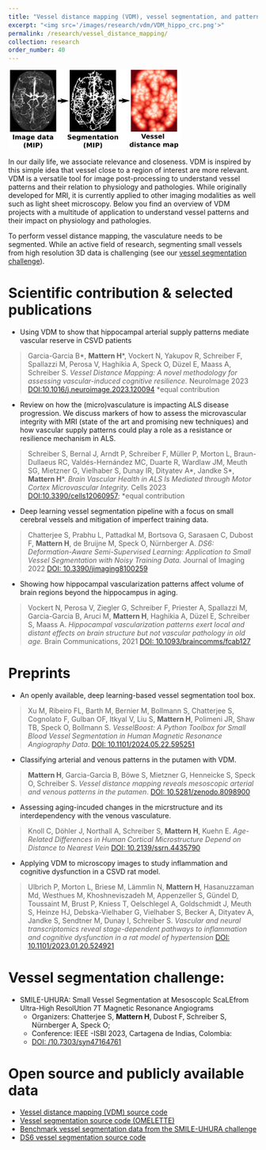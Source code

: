 ```yaml
---
title: "Vessel distance mapping (VDM), vessel segmentation, and pattern assessment"
excerpt: "<img src='/images/research/vdm/VDM_hippo_crc.png'>"
permalink: /research/vessel_distance_mapping/
collection: research
order_number: 40
---
```


<img src="/images/research/vdm/VDM-pipeline_simple.png" width="350"/>

In our daily life, we associate relevance and closeness. VDM is inspired by this simple idea that vessel close to a region of interest are more relevant. VDM is a versatile tool for image post-processing to understand vessel patterns and their relation to physiology and pathologies. While originally developed for MRI, it is currently applied to other imaging modalities as well such as light sheet microscopy. Below you find an overview of VDM projects with a multitude of application to understand vessel patterns and their impact on physiology and pathologies. 

To perform vessel distance mapping, the vasculature needs to be segmented. While an active field of research, segmenting small vessels from high resolution 3D data is challenging (see our [vessel segmentation challenge](https://doi.org/10.7303/syn47164761)).


# Scientific contribution & selected publications

* Using VDM to show that hippocampal arterial supply patterns mediate vascular reserve in CSVD patients 
>Garcia-Garcia B*, **Mattern H***, Vockert N, Yakupov R, Schreiber F, Spallazzi M, Perosa V,
Haghikia A, Speck O, Düzel E, Maass A, Schreiber S.
*Vessel Distance Mapping: A novel methodology for assessing vascular-induced cognitive resilience.*
NeuroImage 2023
[DOI:10.1016/j.neuroimage.2023.120094](https://doi.org/10.1016/j.neuroimage.2023.120094)
*equal contribution

* Review on how the (micro)vasculature is impacting ALS disease progression. We discuss markers of how to assess the microvascular integrity with MRI (state of the art and promising new techniques) and how vascular supply patterns could play a role as a resistance or resilience mechanism in ALS.
> Schreiber S, Bernal J, Arndt P, Schreiber F, Müller P, Morton L, Braun-Dullaeus RC,
Valdés-Hernández MC, Duarte R, Wardlaw JM, Meuth SG, Mietzner G, Vielhaber S, Dunay
IR, Dityatev A*, Jandke S*, **Mattern H***.
*Brain Vascular Health in ALS Is Mediated through Motor Cortex Microvascular Integrity.*
Cells 2023
[DOI:10.3390/cells12060957](https://doi.org/10.3390/cells12060957);
*equal contribution

* Deep learning vessel segmentation pipeline with a focus on small cerebral vessels and mitigation of imperfect training data.
> Chatterjee S, Prabhu L, Pattadkal M, Bortsova G, Sarasaen C, Dubost F, **Mattern H**, de
Bruijne M, Speck O, Nürnberger A.
*DS6: Deformation-Aware Semi-Supervised Learning: Application to Small Vessel Segmentation with Noisy Training Data.*
Journal of Imaging 2022
[DOI: 10.3390/jimaging8100259](https://doi.org/10.3390/jimaging8100259)


* Showing how hippocampal vascularization patterns affect volume of brain regions beyond the hippocampus in aging.
> Vockert N, Perosa V, Ziegler G, Schreiber F, Priester A, Spallazzi M, Garcia-Garcia B, Aruci M, **Mattern H**, Haghikia A, Düzel E, Schreiber S, Maass A.
*Hippocampal vascularization patterns exert local and distant effects on brain structure but not vascular pathology in old age.*
Brain Communications, 2021
[DOI: 10.1093/braincomms/fcab127](https://doi.org/10.1093/braincomms/fcab127)

# Preprints 

* An openly available, deep learning-based vessel segmentation tool box.
> Xu M, Ribeiro FL, Barth M, Bernier M, Bollmann S, Chatterjee S, Cognolato F, Gulban OF, Itkyal V, Liu S, **Mattern H**, Polimeni JR,  Shaw TB, Speck O, Bollmann S.
*VesselBoost: A Python Toolbox for Small Blood Vessel Segmentation in Human Magnetic Resonance Angiography Data*. [DOI: 10.1101/2024.05.22.595251](https://doi.org/10.1101/2024.05.22.595251) 

* Classifying arterial and venous patterns in the putamen with VDM.
> **Mattern  H**, Garcia-Garcia  B,  Böwe  S,  Mietzner  G,  Henneicke  S,  Speck  O,  Schreiber  S.
*Vessel  distance  mapping  reveals  mesoscopic  arterial  and  venous patterns  in  the putamen*. [DOI: 10.5281/zenodo.8098900](https://doi.org/10.5281/zenodo.8098900) 

* Assessing aging-incuded changes in the micrstructure and its interdependency with the venous vasculature.
> Knoll C, Döhler J, Northall A, Schreiber S, **Mattern H**, Kuehn E. *Age-Related Differences in   Human   Cortical   Microstructure   Depend   on   Distance   to   Nearest   Vein* 
[DOI: 10.2139/ssrn.4435790](https://doi.org/10.2139/ssrn.4435790)

* Applying VDM to microscopy images to study inflammation and cognitive dysfunction in a CSVD rat model.
> Ulbrich P, Morton L, Briese M, Lämmlin N, **Mattern H**, Hasanuzzaman Md, Westhues M, Khoshneviszadeh   M,  Appenzeller  S,  Gündel  D,  Toussaint  M, Brust  P,  Kniess  T, Oelschlegel  A,  Goldschmidt  J,  Meuth  S,  Heinze  HJ,  Debska-Vielhaber  G,  Vielhaber  S, Becker A, Dityatev A, Jandke S, Sendtner M, Dunay I, Schreiber S. 
*Vascular and neural transcriptomics   reveal   stage-dependent   pathways   to   inflammation   and   cognitive dysfunction in a rat model of hypertension*
[DOI: 10.1101/2023.01.20.524921](https://doi.org/10.1101/2023.01.20.524921)

# Vessel segmentation challenge:
* SMILE-UHURA: Small  Vessel  Segmentation  at  MesoscopIc  ScaLEfrom  Ultra-High ResolUtion 7T Magnetic Resonance Angiograms
  * Organizers:  Chatterjee  S, **Mattern  H**,  Dubost  F,  Schreiber  S,  Nürnberger  A,  Speck  O; 
  * Conference: IEEE -ISBI 2023, Cartagena de Indias, Colombia: 
  * [DOI: /10.7303/syn47164761](https://doi.org/10.7303/syn47164761)


# Open source and publicly available data

* [Vessel distance mapping (VDM) source code](https://github.com/hendrikmattern/VesselDistanceMapping)
* [Vessel segmentation source code (OMELETTE)](https://gitlab.com/hmattern/omelette)
* [Benchmark vessel     segmentation     data     from     the     SMILE-UHURA     challenge](https://doi.org/10.7303/syn471647614.DS6 )
* [DS6 vessel segmentation source code](https://github.com/soumickmj/DS6)